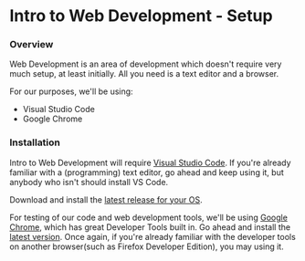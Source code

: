 # Intro to Web Development - Setup
### Overview

Web Development is an area of development which doesn't require very much setup, at least initially. All you need is a text editor and a browser.

For our purposes, we'll be using:

  - Visual Studio Code
  - Google Chrome

### Installation

Intro to Web Development will require [Visual Studio Code](https://code.visualstudio.com/). If you're already familiar with a (programming) text editor, go ahead and keep using it, but anybody who isn't should install VS Code.

Download and install the [latest release for your OS](https://code.visualstudio.com/download).

For testing of our code and web development tools, we'll be using [Google Chrome](https://www.google.com/chrome/), which has great Developer Tools built in. Go ahead and install the [latest version](https://www.google.com/chrome/browser/desktop/index.html). Once again, if you're already familiar with the developer tools on another browser(such as Firefox Developer Edition), you may using it.